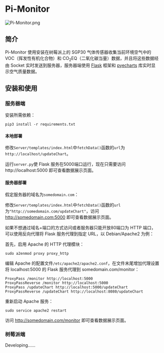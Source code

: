 # Pi-Monitor
![Pi-Monitor.png](http://wisp.fun/wp-content/uploads/2022/12/Pi-Monitor.png)
## 简介
Pi-Monitor 使用安装在树莓派上的 SGP30 气体传感器收集当前环境空气中的 VOC（挥发性有机化合物）和 CO<sub>2</sub>EQ（二氧化碳当量）数据，并且将这些数据经由 Socket 实时发送到服务器，服务器端使用 [Flask](https://github.com/pallets/flask) 框架和 [pyecharts](https://github.com/pyecharts/pyecharts) 库实时显示空气质量数据。
## 安装和使用
### 服务器端
安装所需依赖：
```
pip3 install -r requirements.txt
```
#### 本地部署
修改`Server/templates/index.html`中`fetchData()`函数的`url`为`http://localhost/updateChart`。

运行`server.py`使 Flask 服务在5000端口运行，现在只需要访问 http://localhost:5000 即可查看数据展示页面。
#### 服务器部署
假定服务器的域名为`somedomain.com`：

修改`Server/templates/index.html`中`fetchData()`函数的`url`为`"http://somedomain.com/updateChart"`，访问 http://somedomain.com:5000 即可查看数据展示页面。

如果不想通过域名+端口的方式访问或者服务器只能开放80端口为 HTTP 端口，可以使用反向代理将 Flask 服务代理到指定 URL，以 Debian/Apache2 为例：

首先，启用 Apache 的 HTTP 代理模块：
```
sudo a2enmod proxy proxy_http
```
编辑 Apache 的配置文件`/etc/apache2/apache2.conf`，在文件末尾增加代理设置将 localhost:5000 的 Flask 服务代理到 somedomain.com/monitor：
```
ProxyPass /monitor http://localhost:5000
ProxyPassReverse /monitor http://localhost:5000  
ProxyPass /updateChart http://localhost:5000/updateChart 
ProxyPassReverse /updateChart http://localhost:8080/updateChart  
```
重新启动 Apache 服务：
```
sudo service apache2 restart
```
访问 http://somedomain.com/monitor 即可查看数据展示页面。
### 树莓派端
Developing……
